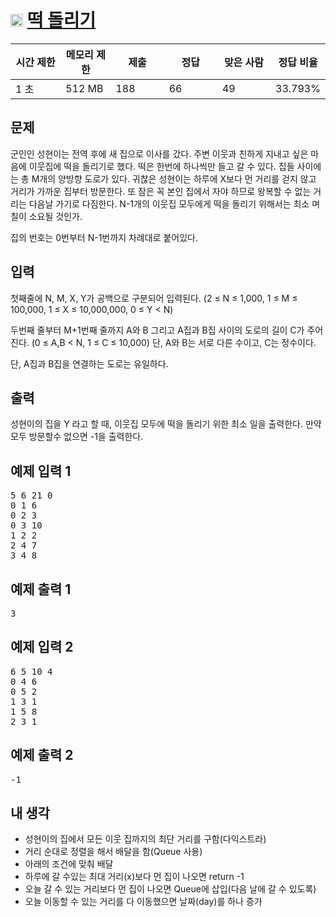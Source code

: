 # <img src="https://d2gd6pc034wcta.cloudfront.net/tier/12.svg" class="solvedac-tier" style="user-select: auto;" width="20px"> [떡 돌리기](https://www.acmicpc.net/problem/20007)

<div class="col-md-12" style="user-select: auto;">
			<div class="table-responsive" style="user-select: auto;">
				<table class="table" id="problem-info" style="user-select: auto;">
				<thead style="user-select: auto;">
				<tr style="user-select: auto;">
									<th style="width: 16%; user-select: auto;">시간 제한</th>
					<th style="width: 16%; user-select: auto;">메모리 제한</th>
					<th style="width: 17%; user-select: auto;">제출</th>
					<th style="width: 17%; user-select: auto;">정답</th>
					<th style="width: 17%; user-select: auto;">맞은 사람</th>
					<th style="width: 17%; user-select: auto;">정답 비율</th>
								</tr>
				</thead>
				<tbody style="user-select: auto;">
				<tr style="user-select: auto;">
				<td style="user-select: auto;">1 초</td>
				<td style="user-select: auto;">512 MB</td>
									<td style="user-select: auto;">188</td>
					<td style="user-select: auto;">66</td>
					<td style="user-select: auto;">49</td>
					<td style="user-select: auto;">33.793%</td>
								</tr>
				</tbody>
				</table>
			</div>
</div>

## 문제
군인인 성현이는 전역 후에 새 집으로 이사를 갔다. 주변 이웃과 친하게 지내고 싶은 마음에 이웃집에 떡을 돌리기로 했다. 떡은 한번에 하나씩만 들고 갈 수 있다. 집들 사이에는 총 M개의 양방향 도로가 있다. 귀찮은 성현이는 하루에 X보다 먼 거리를 걷지 않고 거리가 가까운 집부터 방문한다. 또 잠은 꼭 본인 집에서 자야 하므로 왕복할 수 없는 거리는 다음날 가기로 다짐한다. N-1개의 이웃집 모두에게 떡을 돌리기 위해서는 최소 며칠이 소요될 것인가.

집의 번호는 0번부터 N-1번까지 차례대로 붙어있다.

## 입력
첫째줄에 N, M, X, Y가 공백으로 구분되어 입력된다. (2 ≤ N ≤ 1,000, 1 ≤ M ≤ 100,000, 1 ≤ X ≤ 10,000,000, 0 ≤ Y < N)

두번째 줄부터 M+1번째 줄까지 A와 B 그리고 A집과 B집 사이의 도로의 길이 C가 주어진다. (0 ≤ A,B < N, 1 ≤ C ≤ 10,000) 단, A와 B는 서로 다른 수이고, C는 정수이다.

단, A집과 B집을 연결하는 도로는 유일하다.

## 출력
성현이의 집을 Y 라고 할 때, 이웃집 모두에 떡을 돌리기 위한 최소 일을 출력한다. 만약 모두 방문할수 없으면 -1을 출력한다.

<div class="col-md-12" style="user-select: auto;">
				<div class="row" style="user-select: auto;">
					<div class="col-md-6" style="user-select: auto;">
						<section id="sampleinput1" style="user-select: auto;">
						<div class="headline" style="user-select: auto;">
						<h2 style="user-select: auto;">예제 입력 1
						</h2>
						</div>
						<pre class="sampledata" id="sample-input-1" style="user-select: auto;">5 6 21 0
0 1 6
0 2 3
0 3 10
1 2 2
2 4 7
3 4 8
</pre>
						</section>
					</div>
					<div class="col-md-6" style="user-select: auto;">
						<section id="sampleoutput1" style="user-select: auto;">
						<div class="headline" style="user-select: auto;">
						<h2 style="user-select: auto;">예제 출력 1
						</h2>
						</div>
						<pre class="sampledata" id="sample-output-1" style="user-select: auto;">3
</pre>
						</section>
					</div>
									</div>
</div>

<div class="col-md-12" style="user-select: auto;">
				<div class="row" style="user-select: auto;">
					<div class="col-md-6" style="user-select: auto;">
						<section id="sampleinput2" style="user-select: auto;">
						<div class="headline" style="user-select: auto;">
						<h2 style="user-select: auto;">예제 입력 2
						</h2>
						</div>
						<pre class="sampledata" id="sample-input-2" style="user-select: auto;">6 5 10 4
0 4 6
0 5 2
1 3 1
1 5 8
2 3 1
</pre>
						</section>
					</div>
					<div class="col-md-6" style="user-select: auto;">
						<section id="sampleoutput2" style="user-select: auto;">
						<div class="headline" style="user-select: auto;">
						<h2 style="user-select: auto;">예제 출력 2
						</h2>
						</div>
						<pre class="sampledata" id="sample-output-2" style="user-select: auto;">-1
</pre>
						</section>
					</div>
									</div>
</div>

## 내 생각
 - 성현이의 집에서 모든 이웃 집까지의 최단 거리를 구함(다익스트라)
 - 거리 순대로 정렬을 해서 배달을 함(Queue 사용)
  - 아래의 조건에 맞춰 배달
   - 하루에 갈 수있는 최대 거리(x)보다 먼 집이 나오면 return -1
   - 오늘 갈 수 있는 거리보다 먼 집이 나오면 Queue에 삽입(다음 날에 갈 수 있도록)
   - 오늘 이동할 수 있는 거리를 다 이동했으면 날짜(day)를 하나 증가
